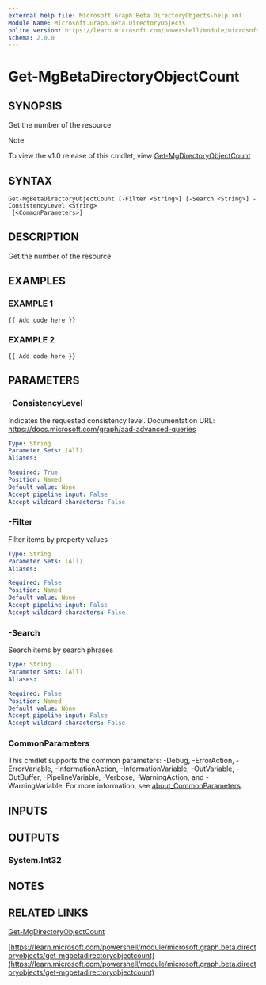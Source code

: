 ```yaml
---
external help file: Microsoft.Graph.Beta.DirectoryObjects-help.xml
Module Name: Microsoft.Graph.Beta.DirectoryObjects
online version: https://learn.microsoft.com/powershell/module/microsoft.graph.beta.directoryobjects/get-mgbetadirectoryobjectcount
schema: 2.0.0
---
```


# Get-MgBetaDirectoryObjectCount

## SYNOPSIS
Get the number of the resource

> [!NOTE]
> To view the v1.0 release of this cmdlet, view [Get-MgDirectoryObjectCount](/powershell/module/Microsoft.Graph.DirectoryObjects/Get-MgDirectoryObjectCount?view=graph-powershell-1.0)

## SYNTAX

```
Get-MgBetaDirectoryObjectCount [-Filter <String>] [-Search <String>] -ConsistencyLevel <String>
 [<CommonParameters>]
```

## DESCRIPTION
Get the number of the resource

## EXAMPLES

### EXAMPLE 1
```
{{ Add code here }}
```

### EXAMPLE 2
```
{{ Add code here }}
```

## PARAMETERS

### -ConsistencyLevel
Indicates the requested consistency level.
Documentation URL: https://docs.microsoft.com/graph/aad-advanced-queries

```yaml
Type: String
Parameter Sets: (All)
Aliases:

Required: True
Position: Named
Default value: None
Accept pipeline input: False
Accept wildcard characters: False
```

### -Filter
Filter items by property values

```yaml
Type: String
Parameter Sets: (All)
Aliases:

Required: False
Position: Named
Default value: None
Accept pipeline input: False
Accept wildcard characters: False
```

### -Search
Search items by search phrases

```yaml
Type: String
Parameter Sets: (All)
Aliases:

Required: False
Position: Named
Default value: None
Accept pipeline input: False
Accept wildcard characters: False
```

### CommonParameters
This cmdlet supports the common parameters: -Debug, -ErrorAction, -ErrorVariable, -InformationAction, -InformationVariable, -OutVariable, -OutBuffer, -PipelineVariable, -Verbose, -WarningAction, and -WarningVariable. For more information, see [about_CommonParameters](http://go.microsoft.com/fwlink/?LinkID=113216).

## INPUTS

## OUTPUTS

### System.Int32
## NOTES

## RELATED LINKS
[Get-MgDirectoryObjectCount](/powershell/module/Microsoft.Graph.DirectoryObjects/Get-MgDirectoryObjectCount?view=graph-powershell-1.0)

[https://learn.microsoft.com/powershell/module/microsoft.graph.beta.directoryobjects/get-mgbetadirectoryobjectcount](https://learn.microsoft.com/powershell/module/microsoft.graph.beta.directoryobjects/get-mgbetadirectoryobjectcount)


